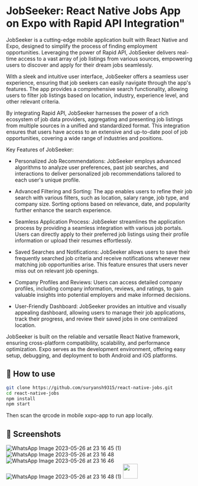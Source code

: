 # JobSeeker: React Native Jobs App on Expo with Rapid API Integration"

JobSeeker is a cutting-edge mobile application built with React Native and Expo, designed to simplify the process of finding employment opportunities. Leveraging the power of Rapid API, JobSeeker delivers real-time access to a vast array of job listings from various sources, empowering users to discover and apply for their dream jobs seamlessly.

With a sleek and intuitive user interface, JobSeeker offers a seamless user experience, ensuring that job seekers can easily navigate through the app's features. The app provides a comprehensive search functionality, allowing users to filter job listings based on location, industry, experience level, and other relevant criteria.

By integrating Rapid API, JobSeeker harnesses the power of a rich ecosystem of job data providers, aggregating and presenting job listings from multiple sources in a unified and standardized format. This integration ensures that users have access to an extensive and up-to-date pool of job opportunities, covering a wide range of industries and positions.

Key Features of JobSeeker:

- Personalized Job Recommendations: JobSeeker employs advanced algorithms to analyze user preferences, past job searches, and interactions to deliver personalized job recommendations tailored to each user's unique profile.

- Advanced Filtering and Sorting: The app enables users to refine their job search with various filters, such as location, salary range, job type, and company size. Sorting options based on relevance, date, and popularity further enhance the search experience.

- Seamless Application Process: JobSeeker streamlines the application process by providing a seamless integration with various job portals. Users can directly apply to their preferred job listings using their profile information or upload their resumes effortlessly.

- Saved Searches and Notifications: JobSeeker allows users to save their frequently searched job criteria and receive notifications whenever new matching job opportunities arise. This feature ensures that users never miss out on relevant job openings.

- Company Profiles and Reviews: Users can access detailed company profiles, including company information, reviews, and ratings, to gain valuable insights into potential employers and make informed decisions.

- User-Friendly Dashboard: JobSeeker provides an intuitive and visually appealing dashboard, allowing users to manage their job applications, track their progress, and review their saved jobs in one centralized location.

JobSeeker is built on the reliable and versatile React Native framework, ensuring cross-platform compatibility, scalability, and performance optimization. Expo serves as the development environment, offering easy setup, debugging, and deployment to both Android and iOS platforms.

## 🚀 How to use

```sh
git clone https://github.com/suryansh9315/react-native-jobs.git
cd react-native-jobs
npm install
npm start
```
Then scan the qrcode in mobile xxpo-app to run app locally.

## 📸 Screenshots

![WhatsApp Image 2023-05-26 at 23 16 45 (1)](https://github.com/suryansh9315/react-native-jobs/assets/71925882/b2ba3e8f-4e34-404d-9846-c4f1f18d24a4)
![WhatsApp Image 2023-05-26 at 23 16 48](https://github.com/suryansh9315/react-native-jobs/assets/71925882/e6ec6431-1128-44c8-adda-d98139c360a0)
![WhatsApp Image 2023-05-26 at 23 16 46](https://github.com/suryansh9315/react-native-jobs/assets/71925882/cb0151a6-dca3-4fc4-bd55-a1b714aae050)
![WhatsApp Image 2023-05-26 at 23 16 48 (1)](https://github.com/suryansh9315/react-native-jobs/assets/71925882/8b34026f-7ca6-4510-bed7-9844afb9536e)
<img src="[https://user-images.githubusercontent.com/link-to-your-image.png](https://github.com/suryansh9315/react-native-jobs/assets/71925882/8b34026f-7ca6-4510-bed7-9844afb9536e)" height="40" />



